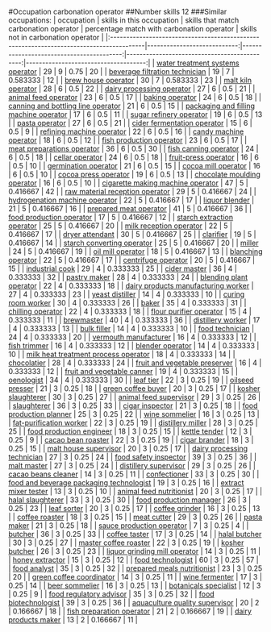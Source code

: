 #Occupation carbonation operator
##Number skills 12
###Similar occupations:
| occupation                                                                              |   skills in this occupation |   skills that match carbonation operator |   percentage match with carbonation operator |   skills not in carbonation operator |
|:----------------------------------------------------------------------------------------|----------------------------:|-----------------------------------------:|---------------------------------------------:|-------------------------------------:|
| [water treatment systems operator](water_treatment_systems_operator.md)                 |                          29 |                                        9 |                                     0.75     |                                   20 |
| [beverage filtration technician](beverage_filtration_technician.md)                     |                          19 |                                        7 |                                     0.583333 |                                   12 |
| [brew house operator](brew_house_operator.md)                                           |                          30 |                                        7 |                                     0.583333 |                                   23 |
| [malt kiln operator](malt_kiln_operator.md)                                             |                          28 |                                        6 |                                     0.5      |                                   22 |
| [dairy processing operator](dairy_processing_operator.md)                               |                          27 |                                        6 |                                     0.5      |                                   21 |
| [animal feed operator](animal_feed_operator.md)                                         |                          23 |                                        6 |                                     0.5      |                                   17 |
| [baking operator](baking_operator.md)                                                   |                          24 |                                        6 |                                     0.5      |                                   18 |
| [canning and bottling line operator](canning_and_bottling_line_operator.md)             |                          21 |                                        6 |                                     0.5      |                                   15 |
| [packaging and filling machine operator](packaging_and_filling_machine_operator.md)     |                          17 |                                        6 |                                     0.5      |                                   11 |
| [sugar refinery operator](sugar_refinery_operator.md)                                   |                          19 |                                        6 |                                     0.5      |                                   13 |
| [pasta operator](pasta_operator.md)                                                     |                          27 |                                        6 |                                     0.5      |                                   21 |
| [cider fermentation operator](cider_fermentation_operator.md)                           |                          15 |                                        6 |                                     0.5      |                                    9 |
| [refining machine operator](refining_machine_operator.md)                               |                          22 |                                        6 |                                     0.5      |                                   16 |
| [candy machine operator](candy_machine_operator.md)                                     |                          18 |                                        6 |                                     0.5      |                                   12 |
| [fish production operator](fish_production_operator.md)                                 |                          23 |                                        6 |                                     0.5      |                                   17 |
| [meat preparations operator](meat_preparations_operator.md)                             |                          36 |                                        6 |                                     0.5      |                                   30 |
| [fish canning operator](fish_canning_operator.md)                                       |                          24 |                                        6 |                                     0.5      |                                   18 |
| [cellar operator](cellar_operator.md)                                                   |                          24 |                                        6 |                                     0.5      |                                   18 |
| [fruit-press operator](fruit-press_operator.md)                                         |                          16 |                                        6 |                                     0.5      |                                   10 |
| [germination operator](germination_operator.md)                                         |                          21 |                                        6 |                                     0.5      |                                   15 |
| [cocoa mill operator](cocoa_mill_operator.md)                                           |                          16 |                                        6 |                                     0.5      |                                   10 |
| [cocoa press operator](cocoa_press_operator.md)                                         |                          19 |                                        6 |                                     0.5      |                                   13 |
| [chocolate moulding operator](chocolate_moulding_operator.md)                           |                          16 |                                        6 |                                     0.5      |                                   10 |
| [cigarette making machine operator](cigarette_making_machine_operator.md)               |                          47 |                                        5 |                                     0.416667 |                                   42 |
| [raw material reception operator](raw_material_reception_operator.md)                   |                          29 |                                        5 |                                     0.416667 |                                   24 |
| [hydrogenation machine operator](hydrogenation_machine_operator.md)                     |                          22 |                                        5 |                                     0.416667 |                                   17 |
| [liquor blender](liquor_blender.md)                                                     |                          21 |                                        5 |                                     0.416667 |                                   16 |
| [prepared meat operator](prepared_meat_operator.md)                                     |                          41 |                                        5 |                                     0.416667 |                                   36 |
| [food production operator](food_production_operator.md)                                 |                          17 |                                        5 |                                     0.416667 |                                   12 |
| [starch extraction operator](starch_extraction_operator.md)                             |                          25 |                                        5 |                                     0.416667 |                                   20 |
| [milk reception operator](milk_reception_operator.md)                                   |                          22 |                                        5 |                                     0.416667 |                                   17 |
| [dryer attendant](dryer_attendant.md)                                                   |                          30 |                                        5 |                                     0.416667 |                                   25 |
| [clarifier](clarifier.md)                                                               |                          19 |                                        5 |                                     0.416667 |                                   14 |
| [starch converting operator](starch_converting_operator.md)                             |                          25 |                                        5 |                                     0.416667 |                                   20 |
| [miller](miller.md)                                                                     |                          24 |                                        5 |                                     0.416667 |                                   19 |
| [oil mill operator](oil_mill_operator.md)                                               |                          18 |                                        5 |                                     0.416667 |                                   13 |
| [blanching operator](blanching_operator.md)                                             |                          22 |                                        5 |                                     0.416667 |                                   17 |
| [centrifuge operator](centrifuge_operator.md)                                           |                          20 |                                        5 |                                     0.416667 |                                   15 |
| [industrial cook](industrial_cook.md)                                                   |                          29 |                                        4 |                                     0.333333 |                                   25 |
| [cider master](cider_master.md)                                                         |                          36 |                                        4 |                                     0.333333 |                                   32 |
| [pastry maker](pastry_maker.md)                                                         |                          28 |                                        4 |                                     0.333333 |                                   24 |
| [blending plant operator](blending_plant_operator.md)                                   |                          22 |                                        4 |                                     0.333333 |                                   18 |
| [dairy products manufacturing worker](dairy_products_manufacturing_worker.md)           |                          27 |                                        4 |                                     0.333333 |                                   23 |
| [yeast distiller](yeast_distiller.md)                                                   |                          14 |                                        4 |                                     0.333333 |                                   10 |
| [curing room worker](curing_room_worker.md)                                             |                          30 |                                        4 |                                     0.333333 |                                   26 |
| [baker](baker.md)                                                                       |                          35 |                                        4 |                                     0.333333 |                                   31 |
| [chilling operator](chilling_operator.md)                                               |                          22 |                                        4 |                                     0.333333 |                                   18 |
| [flour purifier operator](flour_purifier_operator.md)                                   |                          15 |                                        4 |                                     0.333333 |                                   11 |
| [brewmaster](brewmaster.md)                                                             |                          40 |                                        4 |                                     0.333333 |                                   36 |
| [distillery worker](distillery_worker.md)                                               |                          17 |                                        4 |                                     0.333333 |                                   13 |
| [bulk filler](bulk_filler.md)                                                           |                          14 |                                        4 |                                     0.333333 |                                   10 |
| [food technician](food_technician.md)                                                   |                          24 |                                        4 |                                     0.333333 |                                   20 |
| [vermouth manufacturer](vermouth_manufacturer.md)                                       |                          16 |                                        4 |                                     0.333333 |                                   12 |
| [fish trimmer](fish_trimmer.md)                                                         |                          16 |                                        4 |                                     0.333333 |                                   12 |
| [blender operator](blender_operator.md)                                                 |                          14 |                                        4 |                                     0.333333 |                                   10 |
| [milk heat treatment process operator](milk_heat_treatment_process_operator.md)         |                          18 |                                        4 |                                     0.333333 |                                   14 |
| [chocolatier](chocolatier.md)                                                           |                          28 |                                        4 |                                     0.333333 |                                   24 |
| [fruit and vegetable preserver](fruit_and_vegetable_preserver.md)                       |                          16 |                                        4 |                                     0.333333 |                                   12 |
| [fruit and vegetable canner](fruit_and_vegetable_canner.md)                             |                          19 |                                        4 |                                     0.333333 |                                   15 |
| [oenologist](oenologist.md)                                                             |                          34 |                                        4 |                                     0.333333 |                                   30 |
| [leaf tier](leaf_tier.md)                                                               |                          22 |                                        3 |                                     0.25     |                                   19 |
| [oilseed presser](oilseed_presser.md)                                                   |                          21 |                                        3 |                                     0.25     |                                   18 |
| [green coffee buyer](green_coffee_buyer.md)                                             |                          20 |                                        3 |                                     0.25     |                                   17 |
| [kosher slaughterer](kosher_slaughterer.md)                                             |                          30 |                                        3 |                                     0.25     |                                   27 |
| [animal feed supervisor](animal_feed_supervisor.md)                                     |                          29 |                                        3 |                                     0.25     |                                   26 |
| [slaughterer](slaughterer.md)                                                           |                          36 |                                        3 |                                     0.25     |                                   33 |
| [cigar inspector](cigar_inspector.md)                                                   |                          21 |                                        3 |                                     0.25     |                                   18 |
| [food production planner](food_production_planner.md)                                   |                          25 |                                        3 |                                     0.25     |                                   22 |
| [wine sommelier](wine_sommelier.md)                                                     |                          16 |                                        3 |                                     0.25     |                                   13 |
| [fat-purification worker](fat-purification_worker.md)                                   |                          22 |                                        3 |                                     0.25     |                                   19 |
| [distillery miller](distillery_miller.md)                                               |                          28 |                                        3 |                                     0.25     |                                   25 |
| [food production engineer](food_production_engineer.md)                                 |                          18 |                                        3 |                                     0.25     |                                   15 |
| [kettle tender](kettle_tender.md)                                                       |                          12 |                                        3 |                                     0.25     |                                    9 |
| [cacao bean roaster](cacao_bean_roaster.md)                                             |                          22 |                                        3 |                                     0.25     |                                   19 |
| [cigar brander](cigar_brander.md)                                                       |                          18 |                                        3 |                                     0.25     |                                   15 |
| [malt house supervisor](malt_house_supervisor.md)                                       |                          20 |                                        3 |                                     0.25     |                                   17 |
| [dairy processing technician](dairy_processing_technician.md)                           |                          27 |                                        3 |                                     0.25     |                                   24 |
| [food safety inspector](food_safety_inspector.md)                                       |                          39 |                                        3 |                                     0.25     |                                   36 |
| [malt master](malt_master.md)                                                           |                          27 |                                        3 |                                     0.25     |                                   24 |
| [distillery supervisor](distillery_supervisor.md)                                       |                          29 |                                        3 |                                     0.25     |                                   26 |
| [cacao beans cleaner](cacao_beans_cleaner.md)                                           |                          14 |                                        3 |                                     0.25     |                                   11 |
| [confectioner](confectioner.md)                                                         |                          33 |                                        3 |                                     0.25     |                                   30 |
| [food and beverage packaging technologist](food_and_beverage_packaging_technologist.md) |                          19 |                                        3 |                                     0.25     |                                   16 |
| [extract mixer tester](extract_mixer_tester.md)                                         |                          13 |                                        3 |                                     0.25     |                                   10 |
| [animal feed nutritionist](animal_feed_nutritionist.md)                                 |                          20 |                                        3 |                                     0.25     |                                   17 |
| [halal slaughterer](halal_slaughterer.md)                                               |                          33 |                                        3 |                                     0.25     |                                   30 |
| [food production manager](food_production_manager.md)                                   |                          26 |                                        3 |                                     0.25     |                                   23 |
| [leaf sorter](leaf_sorter.md)                                                           |                          20 |                                        3 |                                     0.25     |                                   17 |
| [coffee grinder](coffee_grinder.md)                                                     |                          16 |                                        3 |                                     0.25     |                                   13 |
| [coffee roaster](coffee_roaster.md)                                                     |                          18 |                                        3 |                                     0.25     |                                   15 |
| [meat cutter](meat_cutter.md)                                                           |                          29 |                                        3 |                                     0.25     |                                   26 |
| [pasta maker](pasta_maker.md)                                                           |                          21 |                                        3 |                                     0.25     |                                   18 |
| [sauce production operator](sauce_production_operator.md)                               |                           7 |                                        3 |                                     0.25     |                                    4 |
| [butcher](butcher.md)                                                                   |                          36 |                                        3 |                                     0.25     |                                   33 |
| [coffee taster](coffee_taster.md)                                                       |                          17 |                                        3 |                                     0.25     |                                   14 |
| [halal butcher](halal_butcher.md)                                                       |                          30 |                                        3 |                                     0.25     |                                   27 |
| [master coffee roaster](master_coffee_roaster.md)                                       |                          22 |                                        3 |                                     0.25     |                                   19 |
| [kosher butcher](kosher_butcher.md)                                                     |                          26 |                                        3 |                                     0.25     |                                   23 |
| [liquor grinding mill operator](liquor_grinding_mill_operator.md)                       |                          14 |                                        3 |                                     0.25     |                                   11 |
| [honey extractor](honey_extractor.md)                                                   |                          15 |                                        3 |                                     0.25     |                                   12 |
| [food technologist](food_technologist.md)                                               |                          60 |                                        3 |                                     0.25     |                                   57 |
| [food analyst](food_analyst.md)                                                         |                          35 |                                        3 |                                     0.25     |                                   32 |
| [prepared meals nutritionist](prepared_meals_nutritionist.md)                           |                          23 |                                        3 |                                     0.25     |                                   20 |
| [green coffee coordinator](green coffee coordinator.md)                                 |                          14 |                                        3 |                                     0.25     |                                   11 |
| [wine fermenter](wine_fermenter.md)                                                     |                          17 |                                        3 |                                     0.25     |                                   14 |
| [beer sommelier](beer_sommelier.md)                                                     |                          16 |                                        3 |                                     0.25     |                                   13 |
| [botanicals specialist](botanicals_specialist.md)                                       |                          12 |                                        3 |                                     0.25     |                                    9 |
| [food regulatory advisor](food_regulatory_advisor.md)                                   |                          35 |                                        3 |                                     0.25     |                                   32 |
| [food biotechnologist](food_biotechnologist.md)                                         |                          39 |                                        3 |                                     0.25     |                                   36 |
| [aquaculture quality supervisor](aquaculture_quality_supervisor.md)                     |                          20 |                                        2 |                                     0.166667 |                                   18 |
| [fish preparation operator](fish_preparation_operator.md)                               |                          21 |                                        2 |                                     0.166667 |                                   19 |
| [dairy products maker](dairy_products_maker.md)                                         |                          13 |                                        2 |                                     0.166667 |                                   11 |

